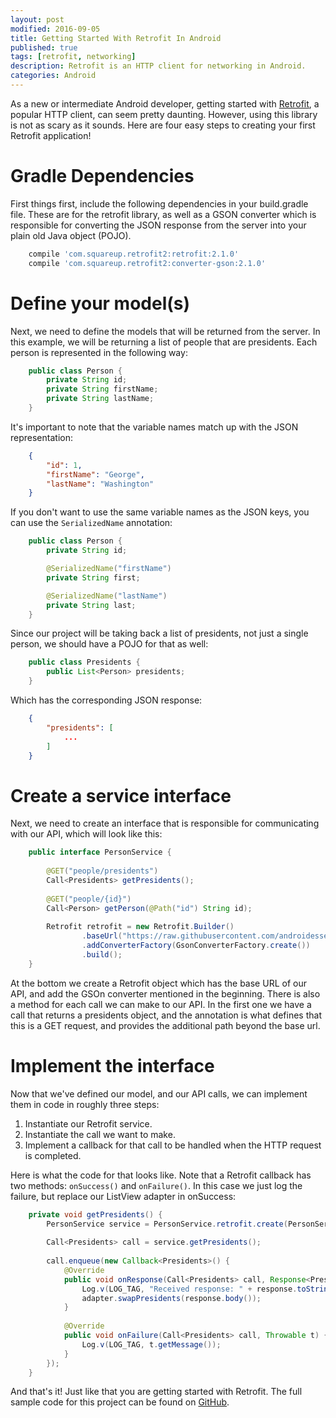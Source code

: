 ```yaml
---
layout: post
modified: 2016-09-05
title: Getting Started With Retrofit In Android
published: true
tags: [retrofit, networking]
description: Retrofit is an HTTP client for networking in Android.
categories: Android
---
```


As a new or intermediate Android developer, getting started with [Retrofit](http://square.github.io/retrofit), a popular HTTP client, can seem pretty daunting. However, using this library is not as scary as it sounds. Here are four easy steps to creating your first Retrofit application!

<!--more-->

# Gradle Dependencies

First things first, include the following dependencies in your build.gradle file. These are for the retrofit library, as well as a GSON converter which is responsible for converting the JSON response from the server into your plain old Java object (POJO).

```groovy
    compile 'com.squareup.retrofit2:retrofit:2.1.0'
    compile 'com.squareup.retrofit2:converter-gson:2.1.0'
```

# Define your model(s)

Next, we need to define the models that will be returned from the server. In this example, we will be returning a list of people that are presidents. Each person is represented in the following way:

```java
    public class Person {
    	private String id;
    	private String firstName;
    	private String lastName;
    }
```

It's important to note that the variable names match up with the JSON representation:

```json
    {
    	"id": 1,
    	"firstName": "George",
    	"lastName": "Washington"
    }
```

If you don't want to use the same variable names as the JSON keys, you can use the `SerializedName` annotation:

```java
    public class Person {
    	private String id;

    	@SerializedName("firstName")
    	private String first;

    	@SerializedName("lastName")
    	private String last;
    }
```

Since our project will be taking back a list of presidents, not just a single person, we should have a POJO for that as well:

```java
    public class Presidents {
    	public List<Person> presidents;
    }
```

Which has the corresponding JSON response:

```json
    {
    	"presidents": [
    		...
    	]
    }
```

# Create a service interface

Next, we need to create an interface that is responsible for communicating with our API, which will look like this:

```java
    public interface PersonService {
     
        @GET("people/presidents")
        Call<Presidents> getPresidents();
     
        @GET("people/{id}")
        Call<Person> getPerson(@Path("id") String id);
     
        Retrofit retrofit = new Retrofit.Builder()
                .baseUrl("https://raw.githubusercontent.com/androidessence/RetrofitSample/master/")
                .addConverterFactory(GsonConverterFactory.create())
                .build();
    }
```

At the bottom we create a Retrofit object which has the base URL of our API, and add the GSOn converter mentioned in the beginning. There is also a method for each call we can make to our API. In the first one we have a call that returns a presidents object, and the annotation is what defines that this is a GET request, and provides the additional path beyond the base url.

# Implement the interface

Now that we've defined our model, and our API calls, we can implement them in code in roughly three steps:

1. Instantiate our Retrofit service.
2. Instantiate the call we want to make.
3. Implement a callback for that call to be handled when the HTTP request is completed.

Here is what the code for that looks like. Note that a Retrofit callback has two methods: `onSuccess()` and `onFailure()`. In this case we just log the failure, but replace our ListView adapter in onSuccess:

```java
    private void getPresidents() {
        PersonService service = PersonService.retrofit.create(PersonService.class);
     
        Call<Presidents> call = service.getPresidents();
     
        call.enqueue(new Callback<Presidents>() {
            @Override
            public void onResponse(Call<Presidents> call, Response<Presidents> response) {
                Log.v(LOG_TAG, "Received response: " + response.toString());
                adapter.swapPresidents(response.body());
            }
     
            @Override
            public void onFailure(Call<Presidents> call, Throwable t) {
                Log.v(LOG_TAG, t.getMessage());
            }
        });
    }
```

And that's it! Just like that you are getting started with Retrofit. The full sample code for this project can be found on [GitHub](https://github.com/androidessence/RetrofitSample).